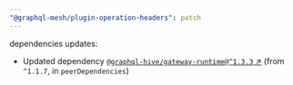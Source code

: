 ```yaml
---
"@graphql-mesh/plugin-operation-headers": patch
---
```

dependencies updates:
  - Updated dependency [`@graphql-hive/gateway-runtime@^1.3.3` ↗︎](https://www.npmjs.com/package/@graphql-hive/gateway-runtime/v/1.3.3) (from `^1.1.7`, in `peerDependencies`)
